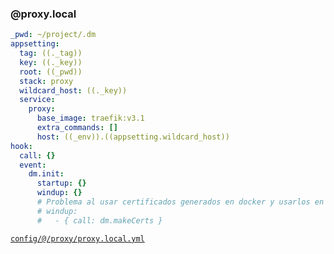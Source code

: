 ### @proxy.local

```yml
_pwd: ~/project/.dm
appsetting:
  tag: ((._tag))
  key: ((._key))
  root: ((_pwd))
  stack: proxy
  wildcard_host: ((._key))
  service:
    proxy:
      base_image: traefik:v3.1
      extra_commands: []
      host: ((_env)).((appsetting.wildcard_host))
hook:
  call: {}
  event:
    dm.init:
      startup: {}
      windup: {}
      # Problema al usar certificados generados en docker y usarlos en el navegador del host
      # windup:
      #   - { call: dm.makeCerts }
```
[```config/@/proxy/proxy.local.yml```](../config/@/proxy/proxy.local.yml)

